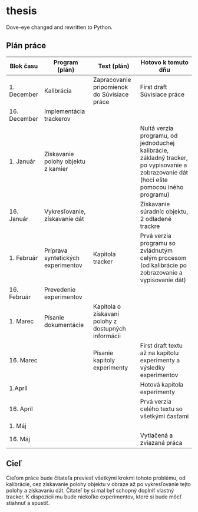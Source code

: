# thesis
Dove-eye changed and rewritten to Python.

## Plán práce

| Blok času    | Program (plán)                     | Text (plán)                                         | Hotovo k tomuto dňu                                                                                 |
|--------------|------------------------------------|-----------------------------------------------------|-----------------------------------------------------------------------------------------------------|
| 1. December  | Kalibrácia                         | Zapracovanie pripomienok do Súvisiace práce         | First draft Súvisiace práce                                                                         |
| 16. December | Implementácia trackerov            |                                                     |                                                                                                     |
| 1. Január    | Získavanie polohy objektu z kamier |                                                     | Nultá verzia programu, od jednoduchej kalibrácie, základný tracker, po vypisovanie a zobrazovanie dát (hoci ešte pomocou iného programu) |
| 16. Január   | Vykresľovanie, získavanie dát      |                                                     | Získavanie súradníc objektu, 2 odladené trackre                                                     |
| 1. Február   | Príprava syntetických experimentov | Kapitola tracker                                    | Prvá verzia programu so zvládnutým celým procesom (od kalibrácie po zobrazovanie a vypisovanie dát) |
| 16. Február  | Prevedenie experimentov            |                                                     |                                                                                                     |
| 1. Marec     | Písanie dokumentácie               | Kapitola o získavaní polohy z dostupných informácii |                                                                                                     |
| 16. Marec    |                                    | Písanie kapitoly experimenty                        | First draft textu až na kapitolu experimenty a výsledky experimentov                                |
| 1.Apríl      |                                    |                                                     | Hotová kapitola experimenty                                                                         |
| 16. Apríl    |                                    |                                                     | Prvá verzia celého textu so všetkými časťami                                                        |
| 1. Máj       |                                    |                                                     |                                                                                                     |
| 16. Máj      |                                    |                                                     | Vytlačená a zviazaná práca                                                                          |

## Cieľ
Cieľom práce bude čitateľa previesť všetkými krokmi tohoto problému, od kalibrácie, cez získavanie polohy objektu v obraze až po vykresľovanie tejto polohy a získavaniu dát. Čitateľ by si mal byť schopný doplniť vlastný tracker. K dispozícii mu bude niekoľko experimentov, ktoré si bude môcť stiahnuť a spustiť.
